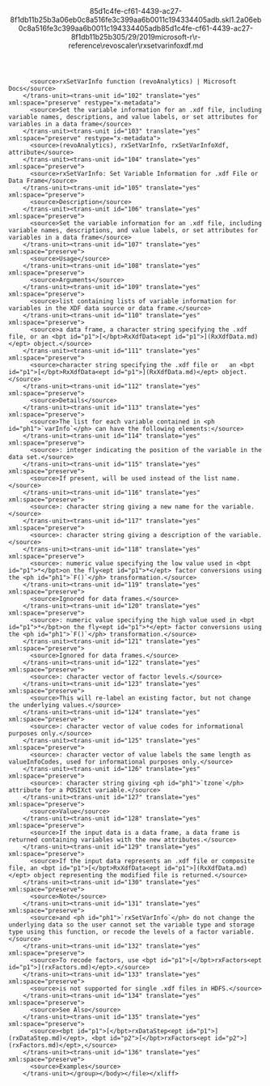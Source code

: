 <?xml version="1.0"?><xliff version="1.2" xmlns="urn:oasis:names:tc:xliff:document:1.2" xmlns:xsi="http://www.w3.org/2001/XMLSchema-instance" xsi:schemaLocation="urn:oasis:names:tc:xliff:document:1.2 xliff-core-1.2-transitional.xsd"><file datatype="xml" original="rxsetvarinfoxdf.md" source-language="en-US" target-language="en-US"><header><tool tool-id="mdxliff" tool-name="mdxliff" tool-version="1.0-8ab897d" tool-company="Microsoft" /><xliffext:skl_file_name xmlns:xliffext="urn:microsoft:content:schema:xliffextensions">85d1c4fe-cf61-4439-ac27-8f1db11b25b3a06eb0c8a516fe3c399aa6b0011c194334405adb.skl</xliffext:skl_file_name><xliffext:version xmlns:xliffext="urn:microsoft:content:schema:xliffextensions">1.2</xliffext:version><xliffext:ms.openlocfilehash xmlns:xliffext="urn:microsoft:content:schema:xliffextensions">a06eb0c8a516fe3c399aa6b0011c194334405adb</xliffext:ms.openlocfilehash><xliffext:ms.sourcegitcommit xmlns:xliffext="urn:microsoft:content:schema:xliffextensions">85d1c4fe-cf61-4439-ac27-8f1db11b25b3</xliffext:ms.sourcegitcommit><xliffext:ms.lasthandoff xmlns:xliffext="urn:microsoft:content:schema:xliffextensions">05/29/2019</xliffext:ms.lasthandoff><xliffext:ms.openlocfilepath xmlns:xliffext="urn:microsoft:content:schema:xliffextensions">microsoft-r\r-reference\revoscaler\rxsetvarinfoxdf.md</xliffext:ms.openlocfilepath></header><body><group id="content" extype="content"><trans-unit id="101" translate="yes" xml:space="preserve" restype="x-metadata">
          <source>rxSetVarInfo function (revoAnalytics) | Microsoft Docs</source>
        </trans-unit><trans-unit id="102" translate="yes" xml:space="preserve" restype="x-metadata">
          <source>Set the variable information for an .xdf file, including variable names, descriptions, and value labels, or set attributes for variables in a data frame</source>
        </trans-unit><trans-unit id="103" translate="yes" xml:space="preserve" restype="x-metadata">
          <source>(revoAnalytics), rxSetVarInfo, rxSetVarInfoXdf, attribute</source>
        </trans-unit><trans-unit id="104" translate="yes" xml:space="preserve">
          <source>rxSetVarInfo: Set Variable Information for .xdf File or Data Frame</source>
        </trans-unit><trans-unit id="105" translate="yes" xml:space="preserve">
          <source>Description</source>
        </trans-unit><trans-unit id="106" translate="yes" xml:space="preserve">
          <source>Set the variable information for an .xdf file, including variable names, descriptions, and value labels, or set attributes for variables in a data frame</source>
        </trans-unit><trans-unit id="107" translate="yes" xml:space="preserve">
          <source>Usage</source>
        </trans-unit><trans-unit id="108" translate="yes" xml:space="preserve">
          <source>Arguments</source>
        </trans-unit><trans-unit id="109" translate="yes" xml:space="preserve">
          <source>list containing lists of variable information for variables in the XDF data source or data frame.</source>
        </trans-unit><trans-unit id="110" translate="yes" xml:space="preserve">
          <source>a data frame, a character string specifying the .xdf file, or an <bpt id="p1">[</bpt>RxXdfData<ept id="p1">](RxXdfData.md)</ept> object.</source>
        </trans-unit><trans-unit id="111" translate="yes" xml:space="preserve">
          <source>character string specifying the .xdf file or   an <bpt id="p1">[</bpt>RxXdfData<ept id="p1">](RxXdfData.md)</ept> object.</source>
        </trans-unit><trans-unit id="112" translate="yes" xml:space="preserve">
          <source>Details</source>
        </trans-unit><trans-unit id="113" translate="yes" xml:space="preserve">
          <source>The list for each variable contained in <ph id="ph1">`varInfo`</ph> can have the following elements:</source>
        </trans-unit><trans-unit id="114" translate="yes" xml:space="preserve">
          <source>: integer indicating the position of the variable in the data set.</source>
        </trans-unit><trans-unit id="115" translate="yes" xml:space="preserve">
          <source>If present, will be used instead of the list name.</source>
        </trans-unit><trans-unit id="116" translate="yes" xml:space="preserve">
          <source>: character string giving a new name for the variable.</source>
        </trans-unit><trans-unit id="117" translate="yes" xml:space="preserve">
          <source>: character string giving a description of the variable.</source>
        </trans-unit><trans-unit id="118" translate="yes" xml:space="preserve">
          <source>: numeric value specifying the low value used in <bpt id="p1">*</bpt>on the fly<ept id="p1">*</ept> factor conversions using the <ph id="ph1">`F()`</ph> transformation.</source>
        </trans-unit><trans-unit id="119" translate="yes" xml:space="preserve">
          <source>Ignored for data frames.</source>
        </trans-unit><trans-unit id="120" translate="yes" xml:space="preserve">
          <source>: numeric value specifying the high value used in <bpt id="p1">*</bpt>on the fly<ept id="p1">*</ept> factor conversions using the <ph id="ph1">`F()`</ph> transformation.</source>
        </trans-unit><trans-unit id="121" translate="yes" xml:space="preserve">
          <source>Ignored for data frames.</source>
        </trans-unit><trans-unit id="122" translate="yes" xml:space="preserve">
          <source>: character vector of factor levels.</source>
        </trans-unit><trans-unit id="123" translate="yes" xml:space="preserve">
          <source>This will re-label an existing factor, but not change the underlying values.</source>
        </trans-unit><trans-unit id="124" translate="yes" xml:space="preserve">
          <source>: character vector of value codes for informational purposes only.</source>
        </trans-unit><trans-unit id="125" translate="yes" xml:space="preserve">
          <source>: character vector of value labels the same length as valueInfoCodes, used for informational purposes only.</source>
        </trans-unit><trans-unit id="126" translate="yes" xml:space="preserve">
          <source>: character string giving <ph id="ph1">`tzone`</ph> attribute for a POSIXct variable.</source>
        </trans-unit><trans-unit id="127" translate="yes" xml:space="preserve">
          <source>Value</source>
        </trans-unit><trans-unit id="128" translate="yes" xml:space="preserve">
          <source>If the input data is a data frame, a data frame is returned containing variables with the new attributes.</source>
        </trans-unit><trans-unit id="129" translate="yes" xml:space="preserve">
          <source>If the input data represents an .xdf file or composite file, an <bpt id="p1">[</bpt>RxXdfData<ept id="p1">](RxXdfData.md)</ept> object representing the modified file is returned.</source>
        </trans-unit><trans-unit id="130" translate="yes" xml:space="preserve">
          <source>Note</source>
        </trans-unit><trans-unit id="131" translate="yes" xml:space="preserve">
          <source>and <ph id="ph1">`rxSetVarInfo`</ph> do not change the underlying data so the user cannot set the variable type and storage type using this function, or recode the levels of a factor variable.</source>
        </trans-unit><trans-unit id="132" translate="yes" xml:space="preserve">
          <source>To recode factors, use <bpt id="p1">[</bpt>rxFactors<ept id="p1">](rxFactors.md)</ept>.</source>
        </trans-unit><trans-unit id="133" translate="yes" xml:space="preserve">
          <source>is not supported for single .xdf files in HDFS.</source>
        </trans-unit><trans-unit id="134" translate="yes" xml:space="preserve">
          <source>See Also</source>
        </trans-unit><trans-unit id="135" translate="yes" xml:space="preserve">
          <source><bpt id="p1">[</bpt>rxDataStep<ept id="p1">](rxDataStep.md)</ept>, <bpt id="p2">[</bpt>rxFactors<ept id="p2">](rxFactors.md)</ept>,</source>
        </trans-unit><trans-unit id="136" translate="yes" xml:space="preserve">
          <source>Examples</source>
        </trans-unit></group></body></file></xliff>